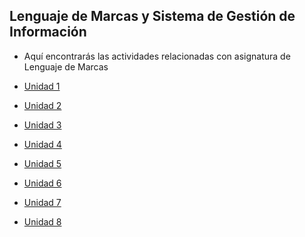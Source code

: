 ## Lenguaje de Marcas y Sistema de Gestión de Información

- Aquí encontrarás las actividades relacionadas con asignatura de Lenguaje de Marcas 

- [Unidad 1](./ud1/)

- [Unidad 2](./ud2/)

- [Unidad 3](./ud3/)

- [Unidad 4]()

- [Unidad 5]()

- [Unidad 6]()

- [Unidad 7]()

- [Unidad 8]()

   